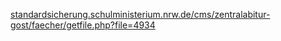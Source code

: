 [standardsicherung.schulministerium.nrw.de/cms/zentralabitur-gost/faecher/getfile.php?file=4934](https://www.standardsicherung.schulministerium.nrw.de/cms/zentralabitur-gost/faecher/getfile.php?file=4934)

